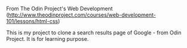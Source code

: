 From The Odin Project's Web Development (http://www.theodinproject.com/courses/web-development-101/lessons/html-css)

This is my project to clone a search results page of Google - from Odin Project. It is for learning purpose.
